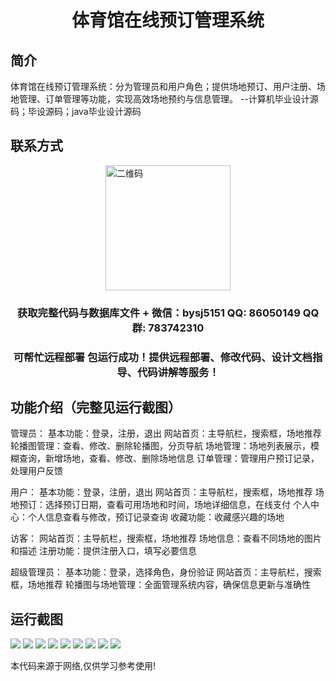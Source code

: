 <p><h1 align="center">体育馆在线预订管理系统</h1></p>

## 简介
体育馆在线预订管理系统：分为管理员和用户角色；提供场地预订、用户注册、场地管理、订单管理等功能，实现高效场地预约与信息管理。    --计算机毕业设计源码；毕设源码；java毕业设计源码


## 联系方式
<img src="https://bs-1329754181.cos.ap-shanghai.myqcloud.com/wx.jpg" alt="二维码" style="display: block; margin: 0 auto;" width="200px">
<p><h3 align="center">获取完整代码与数据库文件 + 微信：bysj5151 QQ: 86050149 QQ群: 783742310</h3></p>
<p><h3 align="center">可帮忙远程部署 包运行成功！提供远程部署、修改代码、设计文档指导、代码讲解等服务！</h3></p>

## 功能介绍（完整见运行截图）
管理员： 基本功能：登录，注册，退出 网站首页：主导航栏，搜索框，场地推荐 轮播图管理：查看、修改、删除轮播图，分页导航 场地管理：场地列表展示，模糊查询，新增场地，查看、修改、删除场地信息 订单管理：管理用户预订记录，处理用户反馈 

用户： 基本功能：登录，注册，退出 网站首页：主导航栏，搜索框，场地推荐 场地预订：选择预订日期，查看可用场地和时间，场地详细信息，在线支付 个人中心：个人信息查看与修改，预订记录查询 收藏功能：收藏感兴趣的场地 

访客： 网站首页：主导航栏，搜索框，场地推荐 场地信息：查看不同场地的图片和描述 注册功能：提供注册入口，填写必要信息 

超级管理员： 基本功能：登录，选择角色，身份验证 网站首页：主导航栏，搜索框，场地推荐 轮播图与场地管理：全面管理系统内容，确保信息更新与准确性


## 运行截图
![](imgs/588112-20220714162634179-558430593.png)
![](imgs/588112-20220714162646619-1886569336.png)
![](imgs/588112-20220714162739556-957463653.png)
![](imgs/588112-20220714162743738-238402914.png)
![](imgs/588112-20220714162747461-457480103.png)
![](imgs/588112-20220714162747461-457480103.png)
![](imgs/588112-20220714162753498-1048037502.png)
![](imgs/588112-20220714162810233-1463926999.png)
![](imgs/588112-20220714162815560-1499850865.png)

<p>本代码来源于网络,仅供学习参考使用!</p>
